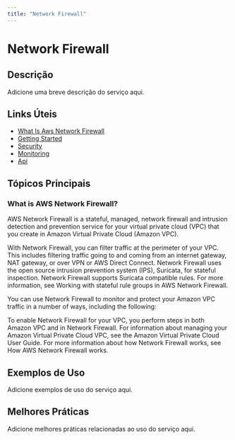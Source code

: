 ```yaml
---
title: "Network Firewall"
---
```


# Network Firewall

## Descrição

Adicione uma breve descrição do serviço aqui.

## Links Úteis

- [What Is Aws Network Firewall](https://docs.aws.amazon.com/network-firewall/latest/developerguide/what-is-aws-network-firewall.html)
- [Getting Started](https://docs.aws.amazon.com/network-firewall/latest/developerguide/getting-started.html)
- [Security](https://docs.aws.amazon.com/network-firewall/latest/developerguide/security.html)
- [Monitoring](https://docs.aws.amazon.com/network-firewall/latest/developerguide/monitoring.html)
- [Api](https://docs.aws.amazon.com/network-firewall/latest/developerguide/api.html)

## Tópicos Principais

### What is AWS Network Firewall?

AWS Network Firewall is a stateful, managed, network firewall and intrusion detection and
		prevention service for your virtual private cloud (VPC) that you create in Amazon Virtual Private Cloud
		(Amazon VPC). 

With Network Firewall, you can filter traffic at the perimeter of your VPC. This includes
		filtering traffic going to and coming from an internet gateway, NAT gateway, or over VPN or
		AWS Direct Connect. Network Firewall uses the open source intrusion prevention system (IPS), Suricata,
		for stateful inspection. Network Firewall supports Suricata compatible rules. For more
		information, see Working with stateful rule groups in
                                AWS Network Firewall.

You can use Network Firewall to monitor and protect your Amazon VPC traffic in a number of ways,
		including the following: 

To enable Network Firewall for your VPC, you perform steps in both Amazon VPC and in
		Network Firewall. For information about managing your Amazon Virtual Private Cloud VPC, see the
                        Amazon Virtual Private Cloud User Guide. For more information about how Network Firewall works,
		see How AWS Network Firewall works. 

## Exemplos de Uso

Adicione exemplos de uso do serviço aqui.

## Melhores Práticas

Adicione melhores práticas relacionadas ao uso do serviço aqui.
